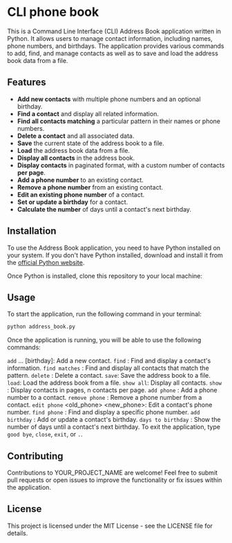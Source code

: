 # CLI phone book

This is a Command Line Interface (CLI) Address Book application written in Python. It allows users to manage contact information, including names, phone numbers, and birthdays. The application provides various commands to add, find, and manage contacts as well as to save and load the address book data from a file.

## Features

- **Add new contacts** with multiple phone numbers and an optional birthday.
- **Find a contact** and display all related information.
- **Find all contacts matching** a particular pattern in their names or phone numbers.
- **Delete a contact** and all associated data.
- **Save** the current state of the address book to a file.
- **Load** the address book data from a file.
- **Display all contacts** in the address book.
- **Display contacts** in paginated format, with a custom number of contacts **per page**.
- **Add a phone number** to an existing contact.
- **Remove a phone number** from an existing contact.
- **Edit an existing phone number** of a contact.
- **Set or update a birthday** for a contact.
- **Calculate the number** of days until a contact's next birthday.

## Installation

To use the Address Book application, you need to have Python installed on your system. If you don't have Python installed, download and install it from the [official Python website](https://www.python.org/downloads/).

Once Python is installed, clone this repository to your local machine:

## Usage
To start the application, run the following command in your terminal:
```sh
python address_book.py
```
Once the application is running, you will be able to use the following commands:

`add` <name> <phone1> <phone2> ... [birthday]: Add a new contact.
`find` <name>: Find and display a contact's information.
`find matches` <pattern>: Find and display all contacts that match the pattern.
`delete` <name>: Delete a contact.
`save`: Save the address book to a file.
`load`: Load the address book from a file.
`show all`: Display all contacts.
`show` <n>: Display contacts in pages, n contacts per page.
`add phone` <name> <phone>: Add a phone number to a contact.
`remove phone` <name> <phone>: Remove a phone number from a contact.
`edit phone` <name> <old_phone> <new_phone>: Edit a contact's phone number.
`find phone` <name> <phone>: Find and display a specific phone number.
`add birthday` <name> <birthday>: Add or update a contact's birthday.
`days to birthday` <name>: Show the number of days until a contact's next birthday.
To exit the application, type `good bye`, `close`, `exit`, or `.`.

## Contributing
Contributions to YOUR_PROJECT_NAME are welcome! Feel free to submit pull requests or open issues to improve the functionality or fix issues within the application.

## License
This project is licensed under the MIT License - see the LICENSE file for details.
